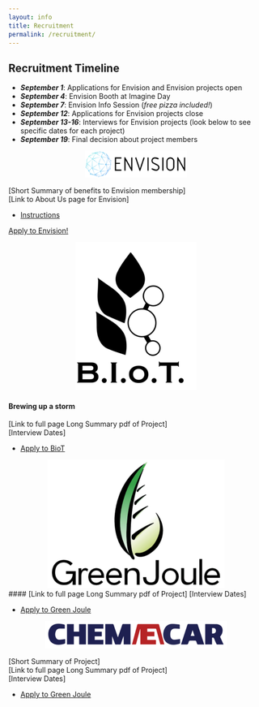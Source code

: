 ```yaml
---
layout: info
title: Recruitment
permalink: /recruitment/
---
```


## Recruitment Timeline

- ***September 1***: Applications for Envision and Envision projects open
- ***September 4***: Envision Booth at Imagine Day
- ***September 7***: Envision Info Session (_free pizza included!_)
- ***September 12***: Applications for Envision projects close
- ***September 13-16***: Interviews for Envision projects (look below to see specific dates for each project)
- ***September 19***: Final decision about project members



<div align="center"><img src="/assets/images/envision.png" width="40%" alt="envisionlogo"></div>

[Short Summary of benefits to Envision membership]  
[Link to About Us page for Envision]  
<ul class="actions">
	<li><a href="https://ubc-envision.gitbooks.io/recruitment/content/" class="button medium wide">Instructions</a></li>
</ul>

<a target=_blank href=https://ubc.ca1.qualtrics.com/jfe/form/SV_82idkRnBb9pWRZX>Apply to Envision!</a>

<div align="center"><img src=
      "/assets/images/recruitment/biot.png"
      alt="biotlogo"></div>
      
#### Brewing up a storm  
[Link to full page Long Summary pdf of Project]  
[Interview Dates]  
<ul class="actions">
	<li><a href="https://ubc-envision.gitbooks.io/recruitment/content/" class="button medium wide">Apply to BioT</a></li>
</ul>

<div align="center"><img src=
      "/assets/images/recruitment/greenjoule.png"
      alt="greenjoulelogo"></div>
 #### 
[Link to full page Long Summary pdf of Project]   
[Interview Dates]  
<ul class="actions">
	<li><a href="https://ubc-envision.gitbooks.io/recruitment/content/" class="button medium wide">Apply to Green Joule</a></li>
</ul>

<div align="center"><img src=
      "/assets/images/recruitment/chemecar.png"
      alt="chemecarlogo"></div>
      
[Short Summary of Project]  
[Link to full page Long Summary pdf of Project]   
[Interview Dates]  
<ul class="actions">
	<li><a href="https://ubc-envision.gitbooks.io/recruitment/content/" class="button medium wide">Apply to Green Joule</a></li>
</ul>

<!--<ul class="actions">
	<li><a href="https://ubc-envision.gitbooks.io/recruitment/content/" class="button medium wide">Instructions</a></li>
</ul>-->
